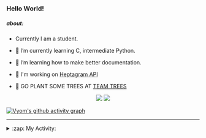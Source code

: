 ### Hello World!

##### about:
- Currently I am a student.
- 🌱 I’m currently learning C, intermediate Python.
- 🌱 I’m learning how to make better documentation.
- 🌱 I'm working on [Heptagram API](https://github.com/Heptagram-Bot/api)

- 🌱 GO PLANT SOME TREES AT [TEAM TREES](https://teamtrees.org/)

<p align="center">
  <a href="https://twitter.com/Vyvy_viM"><img target="_blank" src="https://img.shields.io/badge/twitter%20@Vyvy_viM-0D95E8?style=for-the-badge&logo=twitter&logoColor=white"/></a> 
  <a href="https://vyvy-vi.github.io/portfolio"><img target="_blank" src="https://img.shields.io/badge/-I_love_open_source-green?style=for-the-badge&logo=github&logoColor=black"/></a> 
</p>

[![Vyom's github activity graph](https://activity-graph.herokuapp.com/graph?username=Vyvy-vi)](https://github.com/ashutosh00710/github-readme-activity-graph)

---
<details>
  <summary>:zap: My Activity:</summary>
  
<!--START_SECTION:waka-->
**I'm a Night 🦉** 

```text
🌞 Morning    39 commits     █░░░░░░░░░░░░░░░░░░░░░░░░   6.45% 
🌆 Daytime    144 commits    ██████░░░░░░░░░░░░░░░░░░░   23.8% 
🌃 Evening    208 commits    ████████░░░░░░░░░░░░░░░░░   34.38% 
🌙 Night      214 commits    ████████░░░░░░░░░░░░░░░░░   35.37%

```
📅 **I'm Most Productive on Sunday** 

```text
Monday       59 commits     ██░░░░░░░░░░░░░░░░░░░░░░░   9.75% 
Tuesday      89 commits     ███░░░░░░░░░░░░░░░░░░░░░░   14.71% 
Wednesday    87 commits     ███░░░░░░░░░░░░░░░░░░░░░░   14.38% 
Thursday     74 commits     ███░░░░░░░░░░░░░░░░░░░░░░   12.23% 
Friday       54 commits     ██░░░░░░░░░░░░░░░░░░░░░░░   8.93% 
Saturday     83 commits     ███░░░░░░░░░░░░░░░░░░░░░░   13.72% 
Sunday       159 commits    ██████░░░░░░░░░░░░░░░░░░░   26.28%

```


📊 **This Week I Spent My Time On** 

```text
🔥 Editors: 
Vim                      6 hrs 11 mins       █████████████████████████   100.0%

🐱‍💻 Projects: 
unipool-1                3 hrs 19 mins       █████████████░░░░░░░░░░░░   53.83% 
giv-token-contracts      1 hr 44 mins        ███████░░░░░░░░░░░░░░░░░░   28.2% 
tec-announcements        24 mins             █░░░░░░░░░░░░░░░░░░░░░░░░   6.65% 
Unipool                  17 mins             █░░░░░░░░░░░░░░░░░░░░░░░░   4.75% 
TEC-welcome-bot          16 mins             █░░░░░░░░░░░░░░░░░░░░░░░░   4.41%

```


 Last Updated on 13/11/2021
<!--END_SECTION:waka-->
</details>
